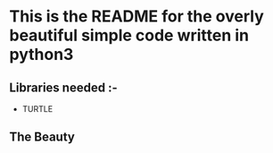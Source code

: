 # This is the README for the overly beautiful simple code written in python3 

## Libraries needed :- 

* TURTLE 

## The Beauty 
